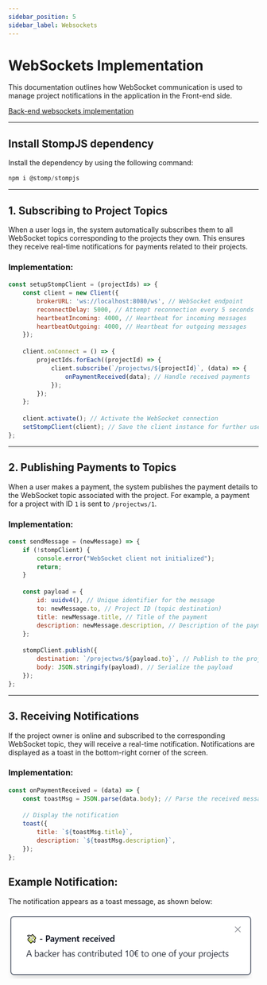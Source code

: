 ```yaml
---
sidebar_position: 5
sidebar_label: Websockets
---
```


# WebSockets Implementation

This documentation outlines how WebSocket communication is used to manage project notifications in the application in the Front-end side.

[Back-end websockets implementation](../Backend/websockets.md)

---

## Install StompJS dependency

Install the dependency by using the following command:

```groovy
npm i @stomp/stompjs
```

---

## **1. Subscribing to Project Topics**

When a user logs in, the system automatically subscribes them to all WebSocket topics corresponding to the projects they own. This ensures they receive real-time notifications for payments related to their projects.

### **Implementation:**

```javascript
const setupStompClient = (projectIds) => {
    const client = new Client({
        brokerURL: 'ws://localhost:8080/ws', // WebSocket endpoint
        reconnectDelay: 5000, // Attempt reconnection every 5 seconds
        heartbeatIncoming: 4000, // Heartbeat for incoming messages
        heartbeatOutgoing: 4000, // Heartbeat for outgoing messages
    });

    client.onConnect = () => {
        projectIds.forEach((projectId) => {
            client.subscribe(`/projectws/${projectId}`, (data) => {
                onPaymentReceived(data); // Handle received payments
            });
        });
    };

    client.activate(); // Activate the WebSocket connection
    setStompClient(client); // Save the client instance for further use
};
```

---

## **2. Publishing Payments to Topics**

When a user makes a payment, the system publishes the payment details to the WebSocket topic associated with the project. For example, a payment for a project with ID `1` is sent to `/projectws/1`.

### **Implementation:**

```javascript
const sendMessage = (newMessage) => {
    if (!stompClient) {
        console.error("WebSocket client not initialized");
        return;
    }

    const payload = {
        id: uuidv4(), // Unique identifier for the message
        to: newMessage.to, // Project ID (topic destination)
        title: newMessage.title, // Title of the payment
        description: newMessage.description, // Description of the payment
    };

    stompClient.publish({
        destination: `/projectws/${payload.to}`, // Publish to the project's topic
        body: JSON.stringify(payload), // Serialize the payload
    });
};
```

---

## **3. Receiving Notifications**

If the project owner is online and subscribed to the corresponding WebSocket topic, they will receive a real-time notification. Notifications are displayed as a toast in the bottom-right corner of the screen.

### **Implementation:**

```javascript
const onPaymentReceived = (data) => {
    const toastMsg = JSON.parse(data.body); // Parse the received message

    // Display the notification
    toast({
        title: `${toastMsg.title}`,
        description: `${toastMsg.description}`,
    });
};
```

## **Example Notification:**
The notification appears as a toast message, as shown below:

![Toast image](img/toastImage.png)